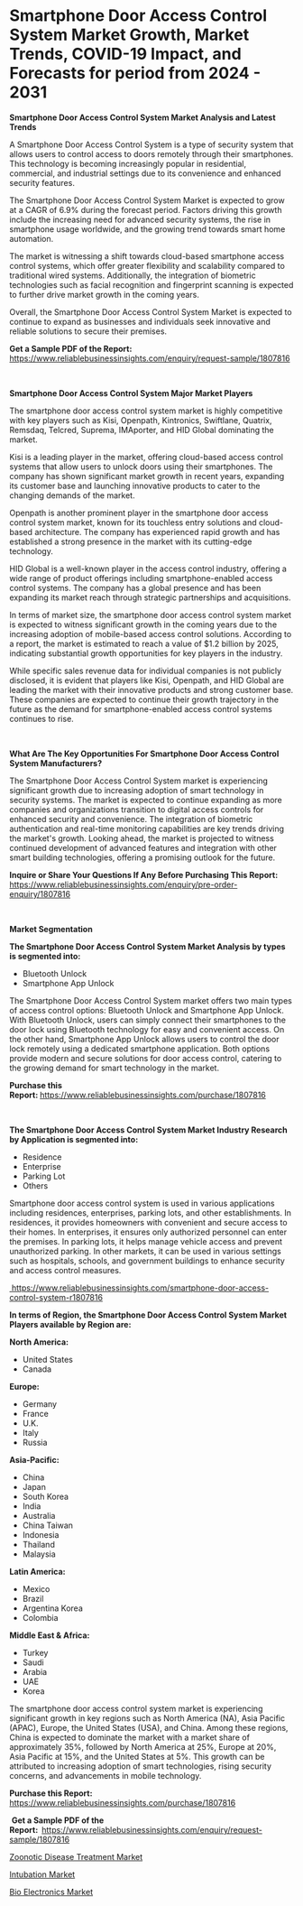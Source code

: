 <p><h1>Smartphone Door Access Control System Market Growth, Market Trends, COVID-19 Impact, and Forecasts for period from 2024 - 2031</h1></p><p><strong>Smartphone Door Access Control System Market Analysis and Latest Trends</strong></p>
<p><p>A Smartphone Door Access Control System is a type of security system that allows users to control access to doors remotely through their smartphones. This technology is becoming increasingly popular in residential, commercial, and industrial settings due to its convenience and enhanced security features. </p><p>The Smartphone Door Access Control System Market is expected to grow at a CAGR of 6.9% during the forecast period. Factors driving this growth include the increasing need for advanced security systems, the rise in smartphone usage worldwide, and the growing trend towards smart home automation. </p><p>The market is witnessing a shift towards cloud-based smartphone access control systems, which offer greater flexibility and scalability compared to traditional wired systems. Additionally, the integration of biometric technologies such as facial recognition and fingerprint scanning is expected to further drive market growth in the coming years.</p><p>Overall, the Smartphone Door Access Control System Market is expected to continue to expand as businesses and individuals seek innovative and reliable solutions to secure their premises.</p></p>
<p><strong>Get a Sample PDF of the Report:&nbsp;</strong> <a href="https://www.reliablebusinessinsights.com/enquiry/request-sample/1807816">https://www.reliablebusinessinsights.com/enquiry/request-sample/1807816</a></p>
<p>&nbsp;</p>
<p><strong>Smartphone Door Access Control System Major Market Players</strong></p>
<p><p>The smartphone door access control system market is highly competitive with key players such as Kisi, Openpath, Kintronics, Swiftlane, Quatrix, Remsdaq, Telcred, Suprema, IMAporter, and HID Global dominating the market. </p><p>Kisi is a leading player in the market, offering cloud-based access control systems that allow users to unlock doors using their smartphones. The company has shown significant market growth in recent years, expanding its customer base and launching innovative products to cater to the changing demands of the market.</p><p>Openpath is another prominent player in the smartphone door access control system market, known for its touchless entry solutions and cloud-based architecture. The company has experienced rapid growth and has established a strong presence in the market with its cutting-edge technology.</p><p>HID Global is a well-known player in the access control industry, offering a wide range of product offerings including smartphone-enabled access control systems. The company has a global presence and has been expanding its market reach through strategic partnerships and acquisitions.</p><p>In terms of market size, the smartphone door access control system market is expected to witness significant growth in the coming years due to the increasing adoption of mobile-based access control solutions. According to a report, the market is estimated to reach a value of $1.2 billion by 2025, indicating substantial growth opportunities for key players in the industry.</p><p>While specific sales revenue data for individual companies is not publicly disclosed, it is evident that players like Kisi, Openpath, and HID Global are leading the market with their innovative products and strong customer base. These companies are expected to continue their growth trajectory in the future as the demand for smartphone-enabled access control systems continues to rise.</p></p>
<p>&nbsp;</p>
<p><strong>What Are The Key Opportunities For Smartphone Door Access Control System Manufacturers?</strong></p>
<p><p>The Smartphone Door Access Control System market is experiencing significant growth due to increasing adoption of smart technology in security systems. The market is expected to continue expanding as more companies and organizations transition to digital access controls for enhanced security and convenience. The integration of biometric authentication and real-time monitoring capabilities are key trends driving the market's growth. Looking ahead, the market is projected to witness continued development of advanced features and integration with other smart building technologies, offering a promising outlook for the future.</p></p>
<p><strong>Inquire or Share Your Questions If Any Before Purchasing This Report:</strong> <a href="https://www.reliablebusinessinsights.com/enquiry/pre-order-enquiry/1807816">https://www.reliablebusinessinsights.com/enquiry/pre-order-enquiry/1807816</a></p>
<p>&nbsp;</p>
<p><strong>Market Segmentation</strong></p>
<p><strong>The Smartphone Door Access Control System Market Analysis by types is segmented into:</strong></p>
<p><ul><li>Bluetooth Unlock</li><li>Smartphone App Unlock</li></ul></p>
<p><p>The Smartphone Door Access Control System market offers two main types of access control options: Bluetooth Unlock and Smartphone App Unlock. With Bluetooth Unlock, users can simply connect their smartphones to the door lock using Bluetooth technology for easy and convenient access. On the other hand, Smartphone App Unlock allows users to control the door lock remotely using a dedicated smartphone application. Both options provide modern and secure solutions for door access control, catering to the growing demand for smart technology in the market.</p></p>
<p><strong>Purchase this Report:&nbsp;</strong><a href="https://www.reliablebusinessinsights.com/purchase/1807816">https://www.reliablebusinessinsights.com/purchase/1807816</a></p>
<p>&nbsp;</p>
<p><strong>The Smartphone Door Access Control System Market Industry Research by Application is segmented into:</strong></p>
<p><ul><li>Residence</li><li>Enterprise</li><li>Parking Lot</li><li>Others</li></ul></p>
<p><p>Smartphone door access control system is used in various applications including residences, enterprises, parking lots, and other establishments. In residences, it provides homeowners with convenient and secure access to their homes. In enterprises, it ensures only authorized personnel can enter the premises. In parking lots, it helps manage vehicle access and prevent unauthorized parking. In other markets, it can be used in various settings such as hospitals, schools, and government buildings to enhance security and access control measures.</p></p>
<p><a href="https://www.reliablebusinessinsights.com/smartphone-door-access-control-system-r1807816">&nbsp;https://www.reliablebusinessinsights.com/smartphone-door-access-control-system-r1807816</a></p>
<p><strong>In terms of Region, the Smartphone Door Access Control System Market Players available by Region are:</strong></p>
<p>
    <p> <strong> North America: </strong>
        <ul>
            <li>United States</li>
            <li>Canada</li>
        </ul>
        </p> 
    <p> <strong> Europe: </strong>
        <ul>
            <li>Germany</li>
            <li>France</li>
            <li>U.K.</li>
            <li>Italy</li>
            <li>Russia</li>
        </ul>
        </p> 
    <p> <strong> Asia-Pacific: </strong>
        <ul>
            <li>China</li>
            <li>Japan</li>
            <li>South Korea</li>
            <li>India</li>
            <li>Australia</li>
            <li>China Taiwan</li>
            <li>Indonesia</li>
            <li>Thailand</li>
            <li>Malaysia</li>
        </ul>
        </p> 
    <p> <strong> Latin America: </strong>
        <ul>
            <li>Mexico</li>
            <li>Brazil</li>
            <li>Argentina Korea</li>
            <li>Colombia</li>
        </ul>
        </p> 
    <p> <strong> Middle East & Africa: </strong>
        <ul>
            <li>Turkey</li>
            <li>Saudi</li>
            <li>Arabia</li>
            <li>UAE</li>
            <li>Korea</li>
        </ul>
    </p>
    </p>
<p><p>The smartphone door access control system market is experiencing significant growth in key regions such as North America (NA), Asia Pacific (APAC), Europe, the United States (USA), and China. Among these regions, China is expected to dominate the market with a market share of approximately 35%, followed by North America at 25%, Europe at 20%, Asia Pacific at 15%, and the United States at 5%. This growth can be attributed to increasing adoption of smart technologies, rising security concerns, and advancements in mobile technology.</p></p>
<p><strong>Purchase this Report: </strong><a href="https://www.reliablebusinessinsights.com/purchase/1807816">https://www.reliablebusinessinsights.com/purchase/1807816</a></p>
<p>&nbsp;<strong>Get a Sample PDF of the Report:&nbsp;&nbsp;</strong><a href="https://www.reliablebusinessinsights.com/enquiry/request-sample/1807816">https://www.reliablebusinessinsights.com/enquiry/request-sample/1807816</a></p>
<p><strong></strong></p>
<p><p><a href="https://github.com/faisalayoob601/Market-Research-Report-List-1/blob/main/zoonotic-disease-treatment-market.md">Zoonotic Disease Treatment Market</a></p><p><a href="https://view.publitas.com/reportprime-1/intubation-market-overview-global-market-trends-and-future-prospects-from-2024-to-2031/">Intubation Market</a></p><p><a href="https://github.com/santosh758595/Market-Research-Report-List-5/blob/main/bio-electronics-market.md">Bio Electronics Market</a></p></p>